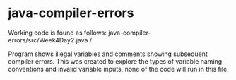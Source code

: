 # java-compiler-errors

Working code is found as follows: java-compiler-errors/src/Week4Day2.java  /

Program shows illegal variables and comments showing subsequent compiler errors. This was created to explore the types of variable naming conventions and invalid variable inputs, none of the code will run in this file. 
